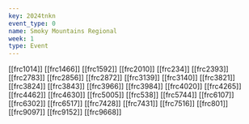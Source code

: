 ```yaml
---
key: 2024tnkn
event_type: 0
name: Smoky Mountains Regional
week: 1
type: Event
---
```

[[frc1014]]
[[frc1466]]
[[frc1592]]
[[frc2010]]
[[frc234]]
[[frc2393]]
[[frc2783]]
[[frc2856]]
[[frc2872]]
[[frc3139]]
[[frc3140]]
[[frc3821]]
[[frc3824]]
[[frc3843]]
[[frc3966]]
[[frc3984]]
[[frc4020]]
[[frc4265]]
[[frc4462]]
[[frc4630]]
[[frc5005]]
[[frc538]]
[[frc5744]]
[[frc6107]]
[[frc6302]]
[[frc6517]]
[[frc7428]]
[[frc7431]]
[[frc7516]]
[[frc801]]
[[frc9097]]
[[frc9152]]
[[frc9668]]
